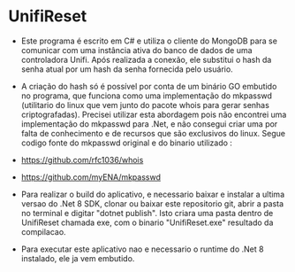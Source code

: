 # UnifiReset

- Este programa é escrito em C# e utiliza o cliente do MongoDB para se comunicar com uma instância ativa do banco de dados de uma controladora Unifi. Após realizada a conexão, ele substitui o hash da senha atual por um hash da senha fornecida pelo usuário.
- A criação do hash só é possível por conta de um binário GO embutido no programa, que funciona como uma implementação do mkpasswd (utilitario do linux que vem junto do pacote whois para gerar senhas criptografadas). Precisei utilizar esta abordagem pois não encontrei uma implementação do mkpasswd para .Net, e não consegui criar uma por falta de conhecimento e de recursos que são exclusivos do linux. Segue codigo fonte do mkpasswd original e do binario utilizado :
- https://github.com/rfc1036/whois
- https://github.com/myENA/mkpasswd

- Para realizar o build do aplicativo, e necessario baixar e instalar a ultima versao do .Net 8 SDK, clonar ou baixar este repositorio git, abrir a pasta no terminal e digitar "dotnet publish". Isto criara uma pasta dentro de UnifiReset chamada exe, com o binario "UnifiReset.exe" resultado da compilacao.
- Para executar este aplicativo nao e necessario o runtime do .Net 8 instalado, ele ja vem embutido.